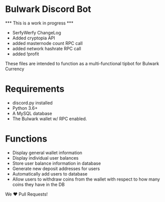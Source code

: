 # Bulwark Discord Bot 

*** This is a work in progress ***

* SerfyWerfy ChangeLog
* Added cryptopia API
* added masternode count RPC call
* added network hashrate RPC call
* added !profit

These files are intended to function as a multi-functional tipbot for Bulwark Currency

# Requirements
* discord.py installed
* Python 3.6+
* A MySQL database
* The Bulwark wallet w/ RPC enabled.

# Functions
* Display general wallet information
* Display individual user balances
* Store user balance information in database
* Generate new deposit addresses for users
* Automatically add users to database
* Allow users to withdraw coins from the wallet with respect to how many coins they have in the DB

We ❤️ Pull Requests!
